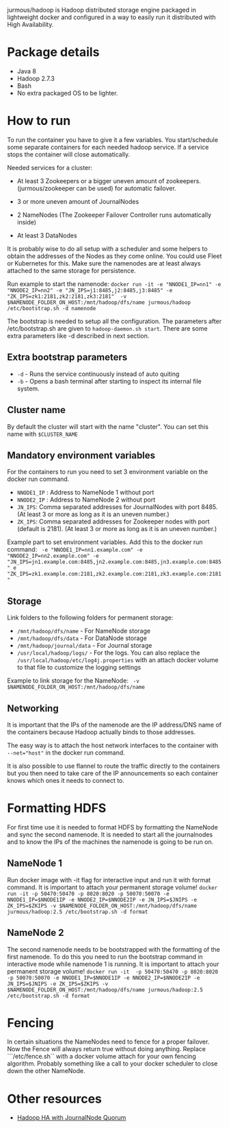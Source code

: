 jurmous/hadoop is Hadoop distributed storage engine packaged in lightweight docker and configured in a way to easily run it distributed with High Availability.

# Package details
* Java 8
* Hadoop 2.7.3
* Bash
* No extra packaged OS to be lighter.

# How to run
To run the container you have to give it a few variables. You start/schedule some separate containers for each needed hadoop service.  If a service stops the container will close automatically.

Needed services for a cluster:

* At least 3 Zookeepers or a bigger uneven amount of zookeepers. (jurmous/zookeeper can be used) for automatic failover.

* 3 or more uneven amount of JournalNodes
* 2 NameNodes (The Zookeeper Failover Controller runs automatically inside)
* At least 3 DataNodes

It is probably wise to do all setup with a scheduler and some helpers to obtain the addresses of the Nodes as they come online. You could use Fleet or Kubernetes for this. Make sure the namenodes are at least always attached to the same storage for persistence.

Run example to start the namenode:
``` docker run -it -e "NNODE1_IP=nn1" -e "NNODE2_IP=nn2" -e "JN_IPS=j1:8485,j2:8485,j3:8485" -e "ZK_IPS=zk1:2181,zk2:2181,zk3:2181"  -v $NAMENODE_FOLDER_ON_HOST:/mnt/hadoop/dfs/name jurmous/hadoop /etc/bootstrap.sh -d namenode ```

The bootstrap is needed to setup all the configuration.
The parameters after /etc/bootstrap.sh  are given to ```hadoop-daemon.sh start```.  There are some extra parameters like -d described in next section.

## Extra bootstrap parameters
* ```-d``` - Runs the service continuously instead of auto quiting
* ```-b``` - Opens a bash terminal after starting to inspect its internal file system.

## Cluster name
By default the cluster will start with the name "cluster". You can set this name with ```$CLUSTER_NAME```

## Mandatory environment variables
For the containers to run you need to set 3 environment variable on the docker run command.

* ```NNODE1_IP``` : Address to NameNode 1 without port
* ```NNODE2_IP``` : Address to NameNode 2 without port
* ```JN_IPS```: Comma separated addresses for JournalNodes with port 8485. (At least 3 or more as long as it is an uneven number.)
* ```ZK_IPS```: Comma separated addresses for Zookeeper nodes with port (default is 2181).  (At least 3 or more as long as it is an uneven number.)

Example part to set environment variables. Add this to the docker run command:
``` -e "NNODE1_IP=nn1.example.com" -e "NNODE2_IP=nn2.example.com" -e "JN_IPS=jn1.example.com:8485,jn2.example.com:8485,jn3.example.com:8485" e "ZK_IPS=zk1.example.com:2181,zk2.example.com:2181,zk3.example.com:2181"```

## Storage
Link folders to the following folders for permanent storage:

* ```/mnt/hadoop/dfs/name``` - For NameNode storage
* ```/mnt/hadoop/dfs/data``` - For DataNode storage
* ```/mnt/hadoop/journal/data``` - For Journal storage
* ```/usr/local/hadoop/logs/``` - For the logs. You can also replace the ```/usr/local/hadoop/etc/log4j.properties``` with an attach docker volume to that file to customize the logging settings

Example to link storage for the NameNode:
``` -v $NAMENODE_FOLDER_ON_HOST:/mnt/hadoop/dfs/name```

## Networking

It is important that the IPs of the namenode are the IP address/DNS name of the containers because Hadoop actually binds to those addresses.

The easy way is to attach the host network interfaces to the container with ```--net="host"``` in the docker run command.

It is also possible to use flannel to route the traffic directly to the containers but you then need to take care of the IP announcements so each container knows which ones it needs to connect to.

# Formatting HDFS
For first time use it is needed to format HDFS by formatting the NameNode and sync the second namenode. It is needed to start all the journalnodes and to know the IPs of the machines the namenode is going to be run on. 

## NameNode 1
Run docker image with -it flag for interactive input and run it with format command. It is important to attach your permanent storage volume!
```docker run -it -p 50470:50470 -p 8020:8020 -p 50070:50070 -e NNODE1_IP=$NNODE1IP -e NNODE2_IP=$NNODE2IP -e JN_IPS=$JNIPS -e ZK_IPS=$ZKIPS -v $NAMENODE_FOLDER_ON_HOST:/mnt/hadoop/dfs/name jurmous/hadoop:2.5 /etc/bootstrap.sh -d format```

## NameNode 2
The second namenode needs to be bootstrapped with the formatting of the first namenode. To do this you need to run the bootstrap command in interactive mode while namenode 1 is running. It is important to attach your permanent storage volume!
```docker run -it  -p 50470:50470 -p 8020:8020 -p 50070:50070 -e NNODE1_IP=$NNODE1IP -e NNODE2_IP=$NNODE2IP -e JN_IPS=$JNIPS -e ZK_IPS=$ZKIPS -v $NAMENODE_FOLDER_ON_HOST:/mnt/hadoop/dfs/name jurmous/hadoop:2.5 /etc/bootstrap.sh -d format```

# Fencing
In certain situations the NameNodes need to fence for a proper failover. Now the Fence will always return true without doing anything. Replace ```/etc/fence.sh`` with a docker volume attach for your own fencing algorithm. Probably something like a call to your docker scheduler to close down the other NameNode.

# Other resources
* [Hadoop HA with JournalNode Quorum](https://hadoop.apache.org/docs/r2.3.0/hadoop-yarn/hadoop-yarn-site/HDFSHighAvailabilityWithQJM.html)

